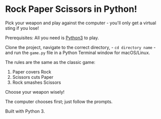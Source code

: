 # Rock Paper Scissors in Python!

Pick your weapon and play against the computer - you'll only get a virtual sting if you lose!

Prerequisites: All you need is [Python3](https://www.python.org/) to play.

Clone the project, navigate to the correct directory, - ```cd directory name``` - and run the ```game.py``` file in a Python Terminal window for macOS/Linux.

The rules are the same as the classic game:
1. Paper covers Rock
2. Scissors cuts Paper
3. Rock smashes Scissors

Choose your weapon wisely!

The computer chooses first; just follow the prompts.

Built with Python 3.
